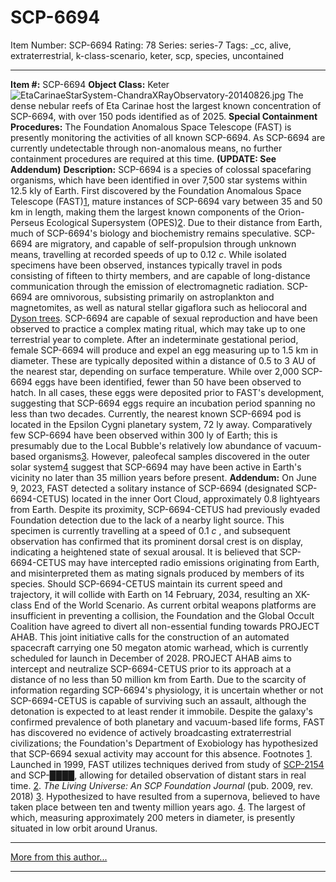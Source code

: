 # SCP-6694
Item Number: SCP-6694
Rating: 78
Series: series-7
Tags: _cc, alive, extraterrestrial, k-class-scenario, keter, scp, species, uncontained

---

**Item #:** SCP-6694
**Object Class:** Keter
![EtaCarinaeStarSystem-ChandraXRayObservatory-20140826.jpg](https://upload.wikimedia.org/wikipedia/commons/d/d2/EtaCarinaeStarSystem-ChandraXRayObservatory-20140826.jpg)
The dense nebular reefs of Eta Carinae host the largest known concentration of SCP-6694, with over 150 pods identified as of 2025.
**Special Containment Procedures:** The Foundation Anomalous Space Telescope (FAST) is presently monitoring the activities of all known SCP-6694. As SCP-6694 are currently undetectable through non-anomalous means, no further containment procedures are required at this time. **(UPDATE: See Addendum)**
**Description:** SCP-6694 is a species of colossal spacefaring organisms, which have been identified in over 7,500 star systems within 12.5 kly of Earth. First discovered by the Foundation Anomalous Space Telescope (FAST)[1](javascript:;), mature instances of SCP-6694 vary between 35 and 50 km in length, making them the largest known components of the Orion-Perseus Ecological Supersystem (OPES)[2](javascript:;).
Due to their distance from Earth, much of SCP-6694's biology and biochemistry remains speculative. SCP-6694 are migratory, and capable of self-propulsion through unknown means, travelling at recorded speeds of up to 0.12 _c_. While isolated specimens have been observed, instances typically travel in pods consisting of fifteen to thirty members, and are capable of long-distance communication through the emission of electromagnetic radiation. SCP-6694 are omnivorous, subsisting primarily on astroplankton and magnetomites, as well as natural stellar gigaflora such as heliocoral and [Dyson trees](https://en.wikipedia.org/wiki/Dyson_tree).
SCP-6694 are capable of sexual reproduction and have been observed to practice a complex mating ritual, which may take up to one terrestrial year to complete. After an indeterminate gestational period, female SCP-6694 will produce and expel an egg measuring up to 1.5 km in diameter. These are typically deposited within a distance of 0.5 to 3 AU of the nearest star, depending on surface temperature. While over 2,000 SCP-6694 eggs have been identified, fewer than 50 have been observed to hatch. In all cases, these eggs were deposited prior to FAST's development, suggesting that SCP-6694 eggs require an incubation period spanning no less than two decades.
Currently, the nearest known SCP-6694 pod is located in the Epsilon Cygni planetary system, 72 ly away. Comparatively few SCP-6694 have been observed within 300 ly of Earth; this is presumably due to the Local Bubble's relatively low abundance of vacuum-based organisms[3](javascript:;). However, paleofecal samples discovered in the outer solar system[4](javascript:;) suggest that SCP-6694 may have been active in Earth's vicinity no later than 35 million years before present.
**Addendum:** On June 9, 2023, FAST detected a solitary instance of SCP-6694 (designated SCP-6694-CETUS) located in the inner Oort Cloud, approximately 0.8 lightyears from Earth. Despite its proximity, SCP-6694-CETUS had previously evaded Foundation detection due to the lack of a nearby light source. This specimen is currently travelling at a speed of 0.1 _c_ , and subsequent observation has confirmed that its prominent dorsal crest is on display, indicating a heightened state of sexual arousal.
It is believed that SCP-6694-CETUS may have intercepted radio emissions originating from Earth, and misinterpreted them as mating signals produced by members of its species. Should SCP-6694-CETUS maintain its current speed and trajectory, it will collide with Earth on 14 February, 2034, resulting an XK-class End of the World Scenario. As current orbital weapons platforms are insufficient in preventing a collision, the Foundation and the Global Occult Coalition have agreed to divert all non-essential funding towards PROJECT AHAB.
This joint initiative calls for the construction of an automated spacecraft carrying one 50 megaton atomic warhead, which is currently scheduled for launch in December of 2028. PROJECT AHAB aims to intercept and neutralize SCP-6694-CETUS prior to its approach at a distance of no less than 50 million km from Earth. Due to the scarcity of information regarding SCP-6694's physiology, it is uncertain whether or not SCP-6694-CETUS is capable of surviving such an assault, although the detonation is expected to at least render it immobile.
Despite the galaxy's confirmed prevalence of both planetary and vacuum-based life forms, FAST has discovered no evidence of actively broadcasting extraterrestrial civilizations; the Foundation's Department of Exobiology has hypothesized that SCP-6694 sexual activity may account for this absence.
Footnotes
[1](javascript:;). Launched in 1999, FAST utilizes techniques derived from study of [SCP-2154](/scp-2154) and SCP-████, allowing for detailed observation of distant stars in real time.
[2](javascript:;). _The Living Universe: An SCP Foundation Journal_ (pub. 2009, rev. 2018)
[3](javascript:;). Hypothesized to have resulted from a supernova, believed to have taken place between ten and twenty million years ago.
[4](javascript:;). The largest of which, measuring approximately 200 meters in diameter, is presently situated in low orbit around Uranus.
* * *
[More from this author...](http://scp-wiki.wikidot.com/dr-leonerd-s-author-page)
* * *
